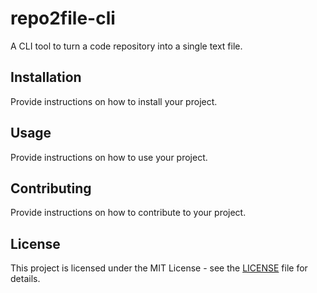 # repo2file-cli

A CLI tool to turn a code repository into a single text file.

## Installation

Provide instructions on how to install your project.

## Usage

Provide instructions on how to use your project.

## Contributing

Provide instructions on how to contribute to your project.

## License

This project is licensed under the MIT License - see the [LICENSE](./LICENSE.md) file for details.
